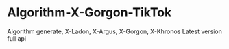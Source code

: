 # Algorithm-X-Gorgon-TikTok
Algorithm generate, X-Ladon, X-Argus, X-Gorgon, X-Khronos Latest version full api
